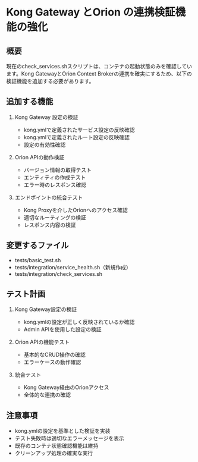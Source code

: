 # Kong Gateway とOrion の連携検証機能の強化

## 概要
現在のcheck_services.shスクリプトは、コンテナの起動状態のみを確認しています。Kong GatewayとOrion Context Brokerの連携を確実にするため、以下の検証機能を追加する必要があります。

## 追加する機能
1. Kong Gateway 設定の検証
   - kong.ymlで定義されたサービス設定の反映確認
   - kong.ymlで定義されたルート設定の反映確認
   - 設定の有効性確認

2. Orion APIの動作検証
   - バージョン情報の取得テスト
   - エンティティの作成テスト
   - エラー時のレスポンス確認

3. エンドポイントの統合テスト
   - Kong Proxyを介したOrionへのアクセス確認
   - 適切なルーティングの検証
   - レスポンス内容の検証

## 変更するファイル
- tests/basic_test.sh
- tests/integration/service_health.sh（新規作成）
- tests/integration/check_services.sh

## テスト計画
1. Kong Gateway設定の検証
   - kong.ymlの設定が正しく反映されているか確認
   - Admin APIを使用した設定の検証

2. Orion APIの機能テスト
   - 基本的なCRUD操作の確認
   - エラーケースの動作確認

3. 統合テスト
   - Kong Gateway経由のOrionアクセス
   - 全体的な連携の確認

## 注意事項
- kong.ymlの設定を基準とした検証を実装
- テスト失敗時は適切なエラーメッセージを表示
- 既存のコンテナ状態確認機能は維持
- クリーンアップ処理の確実な実行
